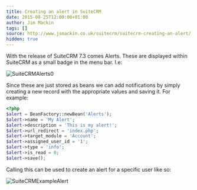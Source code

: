 ```yaml
---
title: Creating an alert in SuiteCRM
date: 2015-08-25T12:00:00+01:00
author: Jim Mackin
tags: []
source: http://www.jsmackin.co.uk/suitecrm/suitecrm-creating-an-alert/
hidden: true
---
```


With the release of SuiteCRM 7.3 comes Alerts. These are displayed
within SuiteCRM as a small badge in the menu bar. I.e:

![SuiteCRMAlerts0](/images/en/community/20SuiteCRMAlerts0.png)

<!--more-->

Since these are just stored as beans we can add notifications by simply
creating a new record with the appropriate values and saving it. For
example:

```php
<?php
$alert = BeanFactory::newBean('Alerts');
$alert->name = 'My Alert';
$alert->description = 'This is my alert!';
$alert->url_redirect = 'index.php';
$alert->target_module = 'Account';
$alert->assigned_user_id = '1';
$alert->type = 'info';
$alert->is_read = 0;
$alert->save();
```

Calling this can be used to create an alert for a specific user like so:

![SuiteCRMExampleAlert](/images/en/community/21SuiteCRMExampleAlert.png)
